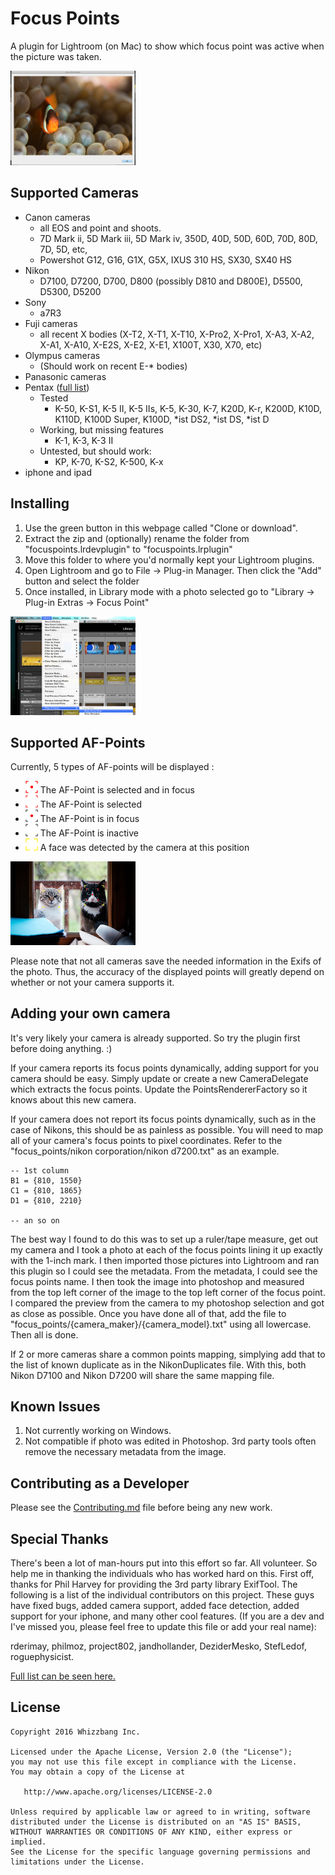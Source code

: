 Focus Points
=======

A plugin for Lightroom (on Mac) to show which focus point was active when the picture was taken.

<img src="screens/screen1.png" alt="Screenshot" style="width: 200px;"/>



Supported Cameras
--------
* Canon cameras 
  * all EOS and point and shoots. 
  * 7D Mark ii, 5D Mark iii, 5D Mark iv, 350D, 40D, 50D, 60D, 70D, 80D, 7D, 5D, etc, 
  * Powershot G12, G16, G1X, G5X, IXUS 310 HS, SX30, SX40 HS
* Nikon 
  * D7100, D7200, D700, D800 (possibly D810 and D800E), D5500, D5300, D5200
* Sony
  * a7R3
* Fuji cameras 
  * all recent X bodies (X-T2, X-T1, X-T10, X-Pro2, X-Pro1, X-A3, X-A2, X-A1, X-A10, X-E2S, X-E2, X-E1, X100T, X30, X70, etc)
* Olympus cameras 
  * (Should work on recent E-* bodies)
* Panasonic cameras
* Pentax ([full list](focuspoints.lrdevplugin/focus_points/pentax/README.md))
  * Tested
    * K-50, K-S1, K-5 II, K-5 IIs, K-5, K-30, K-7, K20D, K-r, K200D, K10D, K110D, K100D Super, K100D, *ist DS2, *ist DS, *ist D
  * Working, but missing features
    * K-1, K-3, K-3 II
  * Untested, but should work:
    * KP, K-70, K-S2, K-500, K-x
* iphone and ipad


Installing
--------
1. Use the green button in this webpage called "Clone or download".
2. Extract the zip and (optionally) rename the folder from "focuspoints.lrdevplugin" to "focuspoints.lrplugin"
3. Move this folder to where you'd normally kept your Lightroom plugins.
4. Open Lightroom and go to File -> Plug-in Manager. Then click the "Add" button and select the folder
5. Once installed, in Library mode with a photo selected go to "Library -> Plug-in Extras -> Focus Point"
<img src="screens/plugin_extra.png" alt="Screenshot" style="width: 200px;"/>

Supported AF-Points
--------
Currently, 5 types of AF-points will be displayed :

* <img src="screens/af_selected_infocus.png" alt="AF selected in focus" style="width: 20px;"/> The AF-Point is selected and in focus
* <img src="screens/af_selected.png" alt="AF selected" style="width: 20px;"/> The AF-Point is selected
* <img src="screens/af_infocus.png" alt="AF in focus" style="width: 20px;"/> The AF-Point is in focus
* <img src="screens/af_inactive.png" alt="AF selected in focus" style="width: 20px;"/> The AF-Point is inactive
* <img src="screens/face.png" alt="AF selected in focus" style="width: 20px;"/> A face was detected by the camera at this position
<img src="screens/faces1.jpg" alt="Screenshot" style="width: 200px;"/>

Please note that not all cameras save the needed information in the Exifs of the photo. Thus, the accuracy of the displayed points will greatly depend on whether or not your camera supports it.

Adding your own camera
--------
It's very likely your camera is already supported. So try the plugin first before doing anything. :)

If your camera reports its focus points dynamically, adding support for you camera should be easy. Simply update or create a new CameraDelegate which extracts the focus points. Update the PointsRendererFactory so it knows about this new camera.

If your camera does not report its focus points dynamically, such as in the case of Nikons, this should be as painless as possible. You will need to map all of your camera's focus points to pixel coordinates. Refer to the "focus_points/nikon corporation/nikon d7200.txt" as an example.
```
-- 1st column
B1 = {810, 1550}
C1 = {810, 1865}
D1 = {810, 2210}

-- an so on
```
The best way I found to do this was to set up a ruler/tape measure, get out my camera and I took a photo at each of the focus points lining it up exactly with the 1-inch mark. I then imported those pictures into Lightroom and ran this plugin so I could see the metadata. From the metadata, I could see the focus points name. I then took the image into photoshop and measured from the top left corner of the image to the top left corner of the focus point. I compared the preview from the camera to my photoshop selection and got as close as possible. Once you have done all of that, add the file to "focus_points/{camera_maker}/{camera_model}.txt" using all lowercase. Then all is done.

If 2 or more cameras share a common points mapping, simplying add that to the list of known duplicate as in the NikonDuplicates file. With this, both Nikon D7100 and Nikon D7200 will share the same mapping file. 


Known Issues
--------
1. Not currently working on Windows.
2. Not compatible if photo was edited in Photoshop. 3rd party tools often remove the necessary metadata from the image. 


Contributing as a Developer
--------
Please see the [Contributing.md](Contributing.md) file before being any new work.

Special Thanks
--------
There's been a lot of man-hours put into this effort so far. All volunteer. So help me in thanking the individuals who has worked hard on this. First off, thanks for Phil Harvey for providing the 3rd party library ExifTool. The following is a list of the individual contributors on this project. These guys have fixed bugs, added camera support, added face detection, added support for your iphone, and many other cool features. (If you are a dev and I've missed you, please feel free to update this file or add your real name):

rderimay, philmoz, project802, jandhollander, DeziderMesko, StefLedof, roguephysicist. 

<a href="https://github.com/musselwhizzle/Focus-Points/graphs/contributors">Full list can be seen here.</a>

License
--------

    Copyright 2016 Whizzbang Inc.

    Licensed under the Apache License, Version 2.0 (the "License");
    you may not use this file except in compliance with the License.
    You may obtain a copy of the License at

       http://www.apache.org/licenses/LICENSE-2.0

    Unless required by applicable law or agreed to in writing, software
    distributed under the License is distributed on an "AS IS" BASIS,
    WITHOUT WARRANTIES OR CONDITIONS OF ANY KIND, either express or implied.
    See the License for the specific language governing permissions and
    limitations under the License.


